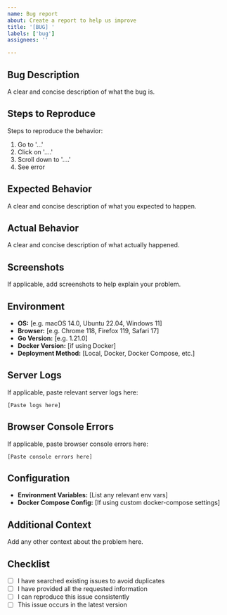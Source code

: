 ```yaml
---
name: Bug report
about: Create a report to help us improve
title: '[BUG] '
labels: ['bug']
assignees: ''

---
```


## Bug Description
A clear and concise description of what the bug is.

## Steps to Reproduce
Steps to reproduce the behavior:
1. Go to '...'
2. Click on '....'
3. Scroll down to '....'
4. See error

## Expected Behavior
A clear and concise description of what you expected to happen.

## Actual Behavior
A clear and concise description of what actually happened.

## Screenshots
If applicable, add screenshots to help explain your problem.

## Environment
- **OS:** [e.g. macOS 14.0, Ubuntu 22.04, Windows 11]
- **Browser:** [e.g. Chrome 118, Firefox 119, Safari 17]
- **Go Version:** [e.g. 1.21.0]
- **Docker Version:** [if using Docker]
- **Deployment Method:** [Local, Docker, Docker Compose, etc.]

## Server Logs
If applicable, paste relevant server logs here:
```
[Paste logs here]
```

## Browser Console Errors
If applicable, paste browser console errors here:
```
[Paste console errors here]
```

## Configuration
- **Environment Variables:** [List any relevant env vars]
- **Docker Compose Config:** [If using custom docker-compose settings]

## Additional Context
Add any other context about the problem here.

## Checklist
- [ ] I have searched existing issues to avoid duplicates
- [ ] I have provided all the requested information
- [ ] I can reproduce this issue consistently
- [ ] This issue occurs in the latest version